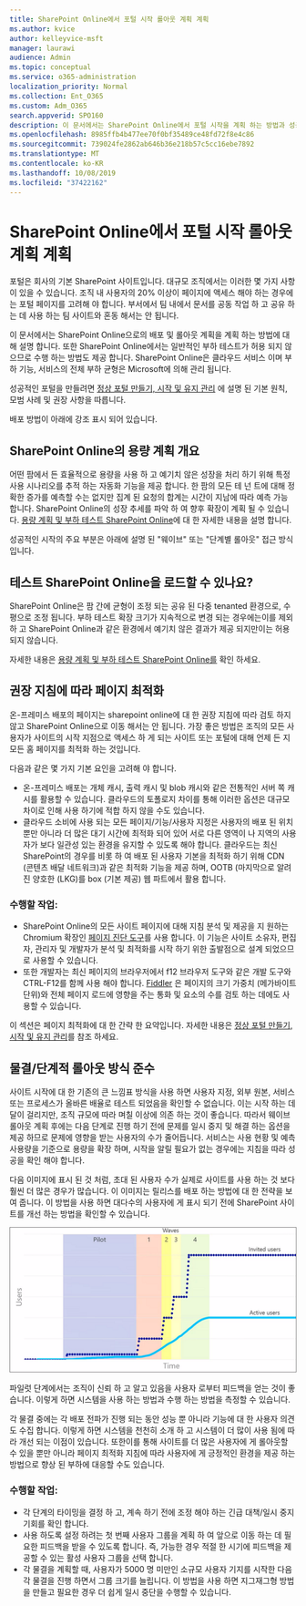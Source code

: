 ```yaml
---
title: SharePoint Online에서 포털 시작 롤아웃 계획 계획
ms.author: kvice
author: kelleyvice-msft
manager: laurawi
audience: Admin
ms.topic: conceptual
ms.service: o365-administration
localization_priority: Normal
ms.collection: Ent_O365
ms.custom: Adm_O365
search.appverid: SPO160
description: 이 문서에서는 SharePoint Online에서 포털 시작을 계획 하는 방법과 성공적인 시작을 위해 수행 해야 하는 단계에 대해 설명 합니다.
ms.openlocfilehash: 8985ffb4b477ee70f0bf35489ce48fd72f8e4c86
ms.sourcegitcommit: 739024fe2862ab646b36e218b57c5cc16ebe7892
ms.translationtype: MT
ms.contentlocale: ko-KR
ms.lasthandoff: 10/08/2019
ms.locfileid: "37422162"
---
```

# <a name="planning-your-portal-launch-roll-out-plan-in-sharepoint-online"></a>SharePoint Online에서 포털 시작 롤아웃 계획 계획
포털은 회사의 기본 SharePoint 사이트입니다. 대규모 조직에서는 이러한 몇 가지 사항이 있을 수 있습니다. 조직 내 사용자의 20% 이상이 페이지에 액세스 해야 하는 경우에는 포털 페이지를 고려해 야 합니다. 부서에서 팀 내에서 문서를 공동 작업 하 고 공유 하는 데 사용 하는 팀 사이트와 혼동 해서는 안 됩니다.

이 문서에서는 SharePoint Online으로의 배포 및 롤아웃 계획을 계획 하는 방법에 대해 설명 합니다. 또한 SharePoint Online에서는 일반적인 부하 테스트가 허용 되지 않으므로 수행 하는 방법도 제공 합니다. SharePoint Online은 클라우드 서비스 이며 부하 기능, 서비스의 전체 부하 균형은 Microsoft에 의해 관리 됩니다.

성공적인 포털을 만들려면 [정상 포털 만들기, 시작 및 유지 관리](https://go.microsoft.com/fwlink/?linkid=2105838) 에 설명 된 기본 원칙, 모범 사례 및 권장 사항을 따릅니다. 

배포 방법이 아래에 강조 표시 되어 있습니다.

## <a name="overview-of-capacity-planning-in-sharepoint-online"></a>SharePoint Online의 용량 계획 개요
어떤 팜에서 든 효율적으로 용량을 사용 하 고 예기치 않은 성장을 처리 하기 위해 특정 사용 시나리오를 추적 하는 자동화 기능을 제공 합니다. 한 팜의 모든 테 넌 트에 대해 정확한 증가를 예측할 수는 없지만 집계 된 요청의 합계는 시간이 지남에 따라 예측 가능 합니다. SharePoint Online의 성장 추세를 파악 하 여 향후 확장이 계획 될 수 있습니다. [용량 계획 및 부하 테스트 SharePoint Online](https://docs.microsoft.com/en-us/office365/enterprise/capacity-planning-and-load-testing-sharepoint-online)에 대 한 자세한 내용을 설명 합니다.

성공적인 시작의 주요 부분은 아래에 설명 된 "웨이브" 또는 "단계별 롤아웃" 접근 방식입니다. 

## <a name="can-i-load-test-sharepoint-online"></a>테스트 SharePoint Online을 로드할 수 있나요?
SharePoint Online은 팜 간에 균형이 조정 되는 공유 된 다중 tenanted 환경으로, 수평으로 조정 됩니다. 부하 테스트 확장 크기가 지속적으로 변경 되는 경우에는이를 제외 하 고 SharePoint Online과 같은 환경에서 예기치 않은 결과가 제공 되지만이는 허용 되지 않습니다. 

자세한 내용은 [용량 계획 및 부하 테스트 SharePoint Online를](https://docs.microsoft.com/en-us/office365/enterprise/capacity-planning-and-load-testing-sharepoint-online) 확인 하세요.

## <a name="optimize-pages-by-following-recommended-guidelines"></a>권장 지침에 따라 페이지 최적화
온-프레미스 배포의 페이지는 sharepoint online에 대 한 권장 지침에 따라 검토 하지 않고 SharePoint Online으로 이동 해서는 안 됩니다. 가장 좋은 방법은 조직의 모든 사용자가 사이트의 시작 지점으로 액세스 하 게 되는 사이트 또는 포털에 대해 언제 든 지 모든 홈 페이지를 최적화 하는 것입니다.

다음과 같은 몇 가지 기본 요인을 고려해 야 합니다.
- 온-프레미스 배포는 개체 캐시, 출력 캐시 및 blob 캐시와 같은 전통적인 서버 쪽 캐시를 활용할 수 있습니다. 클라우드의 토폴로지 차이를 통해 이러한 옵션은 대규모 차이로 인해 사용 하기에 적합 하지 않을 수도 있습니다.
- 클라우드 소비에 사용 되는 모든 페이지/기능/사용자 지정은 사용자의 배포 된 위치 뿐만 아니라 더 많은 대기 시간에 최적화 되어 있어 서로 다른 영역이 나 지역의 사용자가 보다 일관성 있는 환경을 유지할 수 있도록 해야 합니다. 클라우드는 최신 SharePoint의 경우를 비롯 하 여 배포 된 사용자 기본을 최적화 하기 위해 CDN (콘텐츠 배달 네트워크)과 같은 최적화 기능을 제공 하며, OOTB (마지막으로 알려진 양호한 (LKG)를 box (기본 제공) 웹 파트에서 활용 합니다.

### <a name="what-to-do"></a>수행할 작업:
 - SharePoint Online의 모든 사이트 페이지에 대해 지침 분석 및 제공을 지 원하는 Chromium 확장인 [페이지 진단 도구](https://aka.ms/perftool)를 사용 합니다. 이 기능은 사이트 소유자, 편집자, 관리자 및 개발자가 분석 및 최적화를 시작 하기 위한 출발점으로 설계 되었으므로 사용할 수 있습니다.
 - 또한 개발자는 최신 페이지의 브라우저에서 f12 브라우저 도구와 같은 개발 도구와 CTRL-F12를 함께 사용 해야 합니다. [Fiddler](https://www.telerik.com/download/fiddler) 은 페이지의 크기 가중치 (메가바이트 단위)와 전체 페이지 로드에 영향을 주는 통화 및 요소의 수를 검토 하는 데에도 사용할 수 있습니다. 

이 섹션은 페이지 최적화에 대 한 간략 한 요약입니다.  자세한 내용은 [정상 포털 만들기, 시작 및 유지 관리](https://go.microsoft.com/fwlink/?linkid=2105838)를 참조 하세요.

## <a name="follow-a-wave--phased-roll-out-approach"></a>물결/단계적 롤아웃 방식 준수
사이트 시작에 대 한 기존의 큰 느낌표 방식을 사용 하면 사용자 지정, 외부 원본, 서비스 또는 프로세스가 올바른 배율로 테스트 되었음을 확인할 수 없습니다. 이는 시작 하는 데 달이 걸리지만, 조직 규모에 따라 며칠 이상에 의존 하는 것이 좋습니다. 따라서 웨이브 롤아웃 계획 후에는 다음 단계로 진행 하기 전에 문제를 일시 중지 및 해결 하는 옵션을 제공 하므로 문제에 영향을 받는 사용자의 수가 줄어듭니다. 서비스는 사용 현황 및 예측 사용량을 기준으로 용량을 확장 하며, 시작을 알릴 필요가 없는 경우에는 지침을 따라 성공을 확인 해야 합니다.
  
다음 이미지에 표시 된 것 처럼, 초대 된 사용자 수가 실제로 사이트를 사용 하는 것 보다 훨씬 더 많은 경우가 많습니다. 이 이미지는 릴리스를 배포 하는 방법에 대 한 전략을 보여 줍니다. 이 방법을 사용 하면 대다수의 사용자에 게 표시 되기 전에 SharePoint 사이트를 개선 하는 방법을 확인할 수 있습니다.
  
![초대받은 사용자 및 활성 사용자를 보여 주는 그래프](media/0bc14a20-9420-4986-b9b9-fbcd2c6e0fb9.png)
  
파일럿 단계에서는 조직이 신뢰 하 고 알고 있음을 사용자 로부터 피드백을 얻는 것이 좋습니다. 이렇게 하면 시스템을 사용 하는 방법과 수행 하는 방법을 측정할 수 있습니다.
  
각 물결 중에는 각 배포 전파가 진행 되는 동안 성능 뿐 아니라 기능에 대 한 사용자 의견도 수집 합니다. 이렇게 하면 시스템을 천천히 소개 하 고 시스템이 더 많이 사용 됨에 따라 개선 되는 이점이 있습니다. 또한이를 통해 사이트를 더 많은 사용자에 게 롤아웃할 수 있을 뿐만 아니라 페이지 최적화 지침에 따라 사용자에 게 긍정적인 환경을 제공 하는 방법으로 향상 된 부하에 대응할 수도 있습니다.

### <a name="what-to-do"></a>수행할 작업:
- 각 단계의 타이밍을 결정 하 고, 계속 하기 전에 조정 해야 하는 긴급 대책/일시 중지 기회를 확인 합니다.
- 사용 하도록 설정 하려는 첫 번째 사용자 그룹을 계획 하 여 앞으로 이동 하는 데 필요한 피드백을 받을 수 있도록 합니다. 즉, 가능한 경우 적절 한 시기에 피드백을 제공할 수 있는 활성 사용자 그룹을 선택 합니다.
- 각 물결을 계획할 때, 사용자가 5000 명 미만인 소규모 사용자 기지를 시작한 다음 각 물결을 진행 하면서 그룹 크기를 늘립니다. 이 방법을 사용 하면 지그재그형 방법을 만들고 필요한 경우 더 쉽게 일시 중단을 수행할 수 있습니다.

